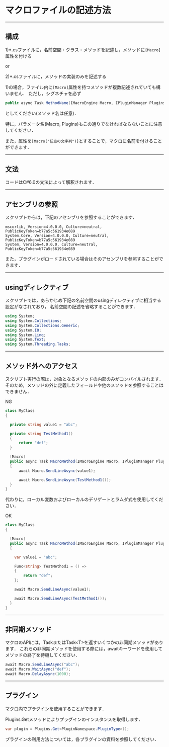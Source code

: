 マクロファイルの記述方法
===========



---

## 構成


1)\*.csファイルに，名前空間・クラス・メソッドを記述し，メソッドに`[Macro]`属性を付ける

or

2)\*.csファイルに，メソッドの実装のみを記述する


1)の場合，ファイル内に`[Macro]`属性を持つメソッドが複数記述されていても構いません．
ただし，シグネチャを必ず
```cs
public async Task MethodName(IMacroEngine Macro, IPluginManager Plugins)
```
としてください(メソッド名は任意)．

特に，パラメータ名(Macro, Plugins)もこの通りでなければならないことに注意してください．

また，属性を`[Macro("任意の文字列")]`とすることで，マクロに名前を付けることができます．


---


## 文法

コードはC#6.0の文法によって解釈されます．


---

## アセンブリの参照


スクリプトからは，下記のアセンブリを参照することができます．

```
mscorlib, Version=4.0.0.0, Culture=neutral, PublicKeyToken=b77a5c561934e089
System.Core, Version=4.0.0.0, Culture=neutral, PublicKeyToken=b77a5c561934e089
System, Version=4.0.0.0, Culture=neutral, PublicKeyToken=b77a5c561934e089
```

また，プラグインがロードされている場合はそのアセンブリを参照することができます．


---

## usingディレクティブ

スクリプトでは，あらかじめ下記の名前空間のusingディレクティブに相当する設定がなされており，
名前空間の記述を省略することができます．

```cs
using System;
using System.Collections;
using System.Collections.Generic;
using System.IO;
using System.Linq;
using System.Text;
using System.Threading.Tasks;
```


---

## メソッド外へのアクセス

スクリプト実行の際は，対象となるメソッドの内部のみがコンパイルされます．
そのため，メソッドの外に定義したフィールドや他のメソッドを参照することはできません．

NG

```cs
class MyClass
{

  private string value1 = "abc";

  private string TestMethod1()
  {
      return "def";
  }

  [Macro]
  public async Task MacroMethod(IMacroEngine Macro, IPluginManager Plugins)
  {
      await Macro.SendLineAsync(value1);

      await Macro.SendLineAsync(TestMethod1());
  }
}
```

代わりに，ローカル変数およびローカルのデリゲートとラムダ式を使用してください．

OK

```cs
class MyClass
{

  [Macro]
  public async Task MacroMethod(IMacroEngine Macro, IPluginManager Plugins)
  {

    var value1 = "abc";

    Func<string> TestMethod1 = () => 
    {
        return "def";
    };

    await Macro.SendLineAsync(value1);

    await Macro.SendLineAsync(TestMethod1());
  }
}
```

---

## 非同期メソッド

マクロのAPIには，TaskまたはTask&lt;T&gt;を返すいくつかの非同期メソッドがあります．
これらの非同期メソッドを使用する際には，awaitキーワードを使用してメソッドの終了を待機してください．

```cs
await Macro.SendLineAsync("abc");
await Macro.WaitAsync("def");
await Macro.DelayAsync(1000);
```

---

## プラグイン

マクロ内でプラグインを使用することができます．

Plugins.Getメソッドによりプラグインのインスタンスを取得します．

```cs
var plugin = Plugins.Get<PluginNamespace.PluginType>();
```

プラグインの利用方法については，各プラグインの資料を参照してください．